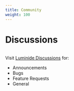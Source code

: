 ```yaml
---
title: Community
weight: 100
---
```


# Discussions

```{image} ../images/luminide-discussions.png
```

Visit <a href="https://github.com/luminide/general/discussions" target="_blank">Luminide Discussions</a> for:
- Announcements
- Bugs
- Feature Requests
- General
